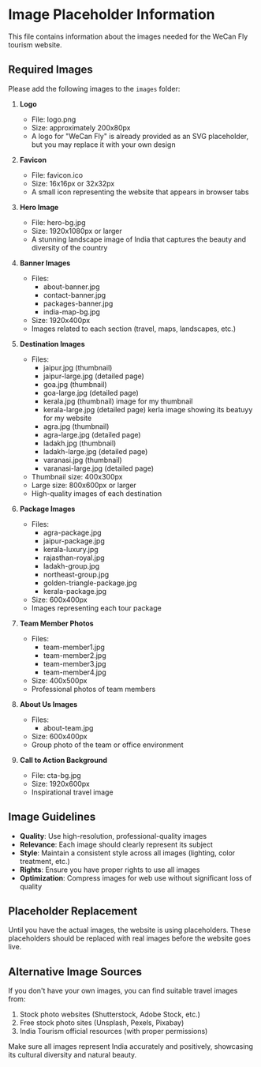 # Image Placeholder Information

This file contains information about the images needed for the WeCan Fly tourism website. 

## Required Images

Please add the following images to the `images` folder:

1. **Logo**
   - File: logo.png
   - Size: approximately 200x80px
   - A logo for "WeCan Fly" is already provided as an SVG placeholder, but you may replace it with your own design

2. **Favicon**
   - File: favicon.ico
   - Size: 16x16px or 32x32px
   - A small icon representing the website that appears in browser tabs

3. **Hero Image**
   - File: hero-bg.jpg
   - Size: 1920x1080px or larger
   - A stunning landscape image of India that captures the beauty and diversity of the country

4. **Banner Images**
   - Files:
     - about-banner.jpg
     - contact-banner.jpg
     - packages-banner.jpg
     - india-map-bg.jpg
   - Size: 1920x400px
   - Images related to each section (travel, maps, landscapes, etc.)

5. **Destination Images**
   - Files:
     - jaipur.jpg (thumbnail)
     - jaipur-large.jpg (detailed page)
     - goa.jpg (thumbnail)
     - goa-large.jpg (detailed page)
     - kerala.jpg (thumbnail)
     image for my thumbnail 
     - kerala-large.jpg (detailed page)
     kerla image showing its beatuyy for my website
     - agra.jpg (thumbnail)
     - agra-large.jpg (detailed page)
     - ladakh.jpg (thumbnail)
     - ladakh-large.jpg (detailed page)
     - varanasi.jpg (thumbnail)
     - varanasi-large.jpg (detailed page)
   - Thumbnail size: 400x300px
   - Large size: 800x600px or larger
   - High-quality images of each destination

6. **Package Images**
   - Files:
     - agra-package.jpg
     - jaipur-package.jpg
     - kerala-luxury.jpg
     - rajasthan-royal.jpg
     - ladakh-group.jpg
     - northeast-group.jpg
     - golden-triangle-package.jpg
     - kerala-package.jpg
   - Size: 600x400px
   - Images representing each tour package

7. **Team Member Photos**
   - Files:
     - team-member1.jpg
     - team-member2.jpg
     - team-member3.jpg
     - team-member4.jpg
   - Size: 400x500px
   - Professional photos of team members

8. **About Us Images**
   - Files:
     - about-team.jpg
   - Size: 600x400px
   - Group photo of the team or office environment

9. **Call to Action Background**
   - File: cta-bg.jpg
   - Size: 1920x600px
   - Inspirational travel image

## Image Guidelines

- **Quality**: Use high-resolution, professional-quality images
- **Relevance**: Each image should clearly represent its subject
- **Style**: Maintain a consistent style across all images (lighting, color treatment, etc.)
- **Rights**: Ensure you have proper rights to use all images
- **Optimization**: Compress images for web use without significant loss of quality

## Placeholder Replacement

Until you have the actual images, the website is using placeholders. These placeholders should be replaced with real images before the website goes live.

## Alternative Image Sources

If you don't have your own images, you can find suitable travel images from:

1. Stock photo websites (Shutterstock, Adobe Stock, etc.)
2. Free stock photo sites (Unsplash, Pexels, Pixabay)
3. India Tourism official resources (with proper permissions)

Make sure all images represent India accurately and positively, showcasing its cultural diversity and natural beauty.

